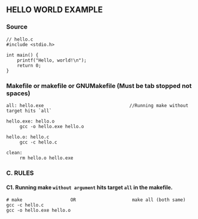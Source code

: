 ## HELLO WORLD EXAMPLE

### Source
```
// hello.c
#include <stdio.h>
 
int main() {
    printf("Hello, world!\n");
    return 0;
}
```

### Makefile or makefile or GNUMakefile (Must be tab stopped not spaces)
```
all: hello.exe                                //Running make without target hits `all`

hello.exe: hello.o
	 gcc -o hello.exe hello.o

hello.o: hello.c
	 gcc -c hello.c
     
clean:
	 rm hello.o hello.exe
```

### C. RULES
#### C1. Running make `without argument` hits target `all` in the makefile.
```
# make                  OR                     make all (both same)
gcc -c hello.c
gcc -o hello.exe hello.o
```
